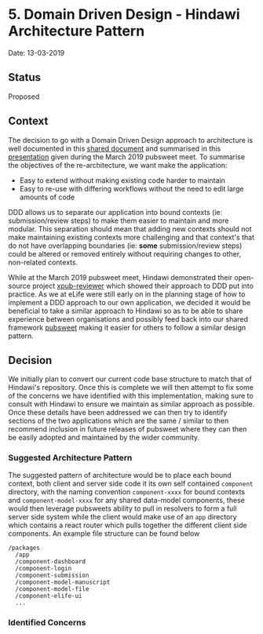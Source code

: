 # 5. Domain Driven Design - Hindawi Architecture Pattern

Date: 13-03-2019

## Status

Proposed

## Context

The decision to go with a Domain Driven Design approach to architecture is well documented in this [shared document](https://docs.google.com/document/d/1fN4_0tAMCbPptn1cjauJdDwLMonOeaM7Ha4FK-Vao-k/) and summarised in this [presentation](https://docs.google.com/presentation/d/13YlQLMZPCsvCVdKVh6hsOUkS3PCAyuMATwikXVRMjQA) given during the March 2019 pubsweet meet. To summarise the objectives of the re-architecture, we want make the application:

- Easy to extend without making existing code harder to maintain
- Easy to re-use with differing workflows without the need to edit large amounts of code

DDD allows us to separate our application into bound contexts (ie: submission/review steps) to make them easier to maintain and more modular. This separation should mean that adding new contexts should not make maintaining existing contexts more challenging and that context's that do not have overlapping boundaries (ie: **some** submission/review steps) could be altered or removed entirely without requiring changes to other, non-related contexts.

While at the March 2019 pubsweet meet, Hindawi demonstrated their open-source project [xpub-reviewer](https://gitlab.com/hindawi/xpub/xpub-review) which showed their approach to DDD put into practice. As we at eLife were still early on in the planning stage of how to implement a DDD approach to our own application, we decided it would be beneficial to take a similar approach to Hindawi so as to be able to share experience between organisations and possibly feed back into our shared framework [pubsweet](https://gitlab.coko.foundation/pubsweet/pubsweet) making it easier for others to follow a similar design pattern.

## Decision

We initially plan to convert our current code base structure to match that of Hindawi's repository. Once this is complete we will then attempt to fix some of the concerns we have identified with this implementation, making sure to consult with Hindawi to ensure we maintain as similar approach as possible. Once these details have been addressed we can then try to identify sections of the two applications which are the same / similar to then recommend inclusion in future releases of pubsweet where they can then be easily adopted and maintained by the wider community.

### Suggested Architecture Pattern

The suggested pattern of architecture would be to place each bound context, both client and server side code it its own self contained `component` directory, with the naming convention `component-xxxx` for bound contexts and `component-model-xxxx` for any shared data-model components, these would then leverage pubsweets ability to pull in resolvers to form a full server side system while the client would make use of an `app` directory which contains a react router which pulls together the different client side components. An example file structure can be found below

```
/packages
  /app
  /component-dashboard
  /component-login
  /component-submission
  /component-model-manuscript
  /component-model-file
  /component-elife-ui
  ...
```

### Identified Concerns
